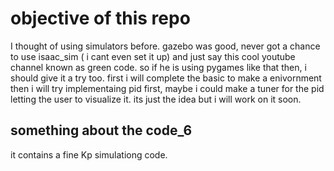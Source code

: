 # objective of this repo
I thought of using simulators before. gazebo was good, never got a chance to use isaac_sim ( i cant even set it up)
and just say this cool youtube channel known as green code. so if he is using pygames like that then, i should give it a try too.
first i will complete the basic to make a enivornment 
then i will try implementaing pid first, maybe i could make a tuner for the pid letting the user to visualize it.
its just the idea but i will work on it soon.
## something about the code_6
it contains a fine Kp simulationg code.
